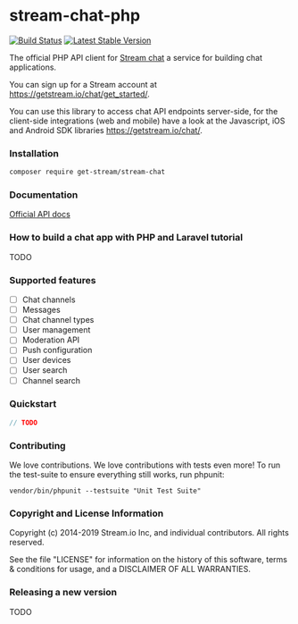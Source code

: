 # stream-chat-php 

[![Build Status](https://travis-ci.com/GetStream/stream-chat-php.svg?branch=master)](https://travis-ci.com/GetStream/stream-chat-php) [![Latest Stable Version](https://poser.pugx.org/get-stream/stream-chat/v/stable)](https://packagist.org/packages/get-stream/stream-chat)

The official PHP API client for [Stream chat](https://getstream.io/chat/) a service for building chat applications.

You can sign up for a Stream account at https://getstream.io/chat/get_started/.

You can use this library to access chat API endpoints server-side, for
the client-side integrations (web and mobile) have a look at the
Javascript, iOS and Android SDK libraries https://getstream.io/chat/.

### Installation

```bash
composer require get-stream/stream-chat
```

### Documentation

[Official API docs](https://getstream.io/chat/docs/)  

### How to build a chat app with PHP and Laravel tutorial

TODO

### Supported features

- [ ] Chat channels 
- [ ] Messages
- [ ] Chat channel types 
- [ ] User management 
- [ ] Moderation API 
- [ ] Push configuration 
- [ ] User devices 
- [ ] User search
- [ ] Channel search

### Quickstart

```php
// TODO

```

### Contributing

We love contributions. We love contributions with tests even more! To
run the test-suite to ensure everything still works, run phpunit:

```
vendor/bin/phpunit --testsuite "Unit Test Suite"
```

### Copyright and License Information

Copyright (c) 2014-2019 Stream.io Inc, and individual contributors. All rights reserved.

See the file "LICENSE" for information on the history of this
software, terms & conditions for usage, and a DISCLAIMER OF ALL
WARRANTIES.

### Releasing a new version

TODO
